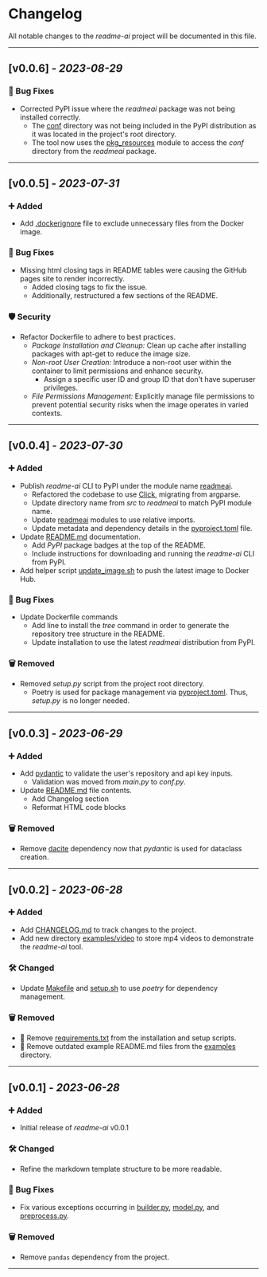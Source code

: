 <!--
## [Unreleased]
### ➕ Added
### 🛠 Changed
### ⚙️ Deprecated
### 🗑 Removed
### 🐛 Bug Fixes
### 🛡 Security
-->

# Changelog

All notable changes to the *readme-ai* project will be documented in this file.

---

## [v0.0.6] - *2023-08-29*

### 🐛 Bug Fixes

- Corrected PyPI issue where the *readmeai* package was not being installed correctly.
  - The [conf](./readmeai/conf/) directory was not being included in the PyPI distribution as it was located in the project's root directory.
  - The tool now uses the [pkg_resources](https://setuptools.pypa.io/en/latest/pkg_resources.html#) module to access the *conf* directory from the *readmeai* package.

---

## [v0.0.5] - *2023-07-31*

### ➕ Added

- Add [.dockerignore](./.dockerignore) file to exclude unnecessary files from the Docker image.

### 🐛 Bug Fixes

- Missing html closing tags in README tables were causing the GitHub pages site to render incorrectly.
  - Added closing tags to fix the issue.
  - Additionally, restructured a few sections of the README.

### 🛡️ Security

- Refactor Dockerfile to adhere to best practices.
  - *Package Installation and Cleanup:* Clean up cache after installing packages with apt-get to reduce the image size.
  - *Non-root User Creation:* Introduce a non-root user within the container to limit permissions and enhance security.
    - Assign a specific user ID and group ID that don't have superuser privileges.
  - *File Permissions Management:* Explicitly manage file permissions to prevent potential security risks when the image operates in varied contexts.

---

## [v0.0.4] - *2023-07-30*

### ➕ Added

- Publish *readme-ai* CLI to PyPI under the module name [readmeai](https://pypi.org/project/readmeai/).
  - Refactored the codebase to use [Click](https://click.palletsprojects.com/en/8.1.x/), migrating from argparse.
  - Update directory name from *src* to *readmeai* to match PyPI module name.
  - Update [readmeai](./readmeai/) modules to use relative imports.
  - Update metadata and dependency details in the [pyproject.toml](./pyproject.toml) file.
- Update [README.md](./README.md) documentation.
  - Add *PyPI* package badges at the top of the README.
  - Include instructions for downloading and running the *readme-ai* CLI from PyPI.
- Add helper script [update_image.sh](./scripts/update_image.sh) to push the latest image to Docker Hub.

### 🐛 Bug Fixes

- Update Dockerfile commands
  - Add line to install the *tree* command in order to generate the repository tree structure in the README.
  - Update installation to use the latest *readmeai* distribution from PyPI.

### 🗑 Removed

- Removed *setup.py* script from the project root directory.
  - Poetry is used for package management via [pyproject.toml](./pyproject.toml). Thus, *setup.py* is no longer needed.

---

## [v0.0.3] - *2023-06-29*

### ➕ Added

- Add [pydantic](https://pydantic-docs.helpmanual.io/) to validate the user's repository and api key inputs.
  - Validation was moved from *main.py* to *conf.py*.
- Update [README.md](./README.md) file contents.
  - Add Changelog section
  - Reformat HTML code blocks

### 🗑 Removed

- Remove [dacite](https://dacite.readthedocs.io/en/stable/) dependency now that *pydantic* is used for dataclass creation.

---

## [v0.0.2] - *2023-06-28*

### ➕ Added

- Add [CHANGELOG.md](./CHANGELOG.md) to track changes to the project.
- Add new directory [examples/video](./examples/video) to store mp4 videos to demonstrate the *readme-ai* tool.

### 🛠 Changed

- Update [Makefile](./Makefile) and [setup.sh](./setup/setup.sh) to use *poetry* for dependency management.

### 🗑 Removed

- 🔧 Remove [requirements.txt](./requirements.txt) from the installation and setup scripts.
- 📄 Remove outdated example README.md files from the [examples](./examples) directory.

---

## [v0.0.1] - *2023-06-28*

### ➕ Added
- Initial release of *readme-ai* v0.0.1

### 🛠 Changed

- Refine the markdown template structure to be more readable.

### 🐛 Bug Fixes

- Fix various exceptions occurring in [builder.py](./src/builder.py), [model.py](./src/model.py), and [preprocess.py](./src/preprocess.py).

### 🗑 Removed

- Remove `pandas` dependency from the project.

---
